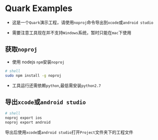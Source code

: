 Quark Examples
===============

* 这是一个`Quark`演示工程，请使用`noproj`命令导出到`xcode`或`android studio`

* 需要注意工具现在并不支持`Windows`系统，暂时只能在`mac`下使用

## 获取`noproj`

* 使用 nodejs `npm`安装`noproj`


```sh
# shell
sudo npm install -g noproj

```

* 工具运行还需依赖`python`,最低需安装`python2.7`

## 导出`xcode`或`android studio`

```sh
# shell
noproj export ios
noproj export android
```

导出后使用`xcode`或`android studio`打开`Project`文件夹下的工程文件

